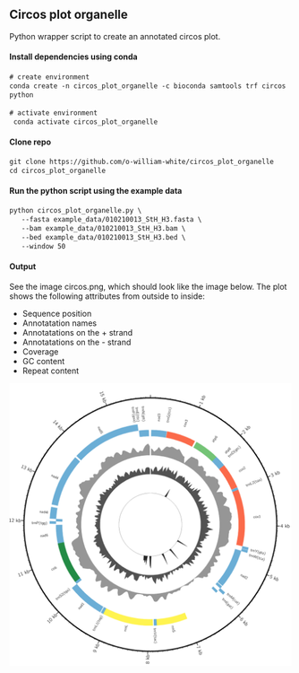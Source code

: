 
## Circos plot organelle 

Python wrapper script to create an annotated circos plot. 

#### Install dependencies using conda
```
# create environment
conda create -n circos_plot_organelle -c bioconda samtools trf circos python

# activate environment
 conda activate circos_plot_organelle
```

#### Clone repo

```
git clone https://github.com/o-william-white/circos_plot_organelle
cd circos_plot_organelle
```

#### Run the python script using the example data
```
python circos_plot_organelle.py \
   --fasta example_data/010210013_StH_H3.fasta \
   --bam example_data/010210013_StH_H3.bam \
   --bed example_data/010210013_StH_H3.bed \
   --window 50
```

#### Output

See the image circos.png, which should look like the image below. The plot shows the following attributes from outside to inside:
- Sequence position
- Annotatation names
- Annotatations on the + strand
- Annotatations on the - strand
- Coverage
- GC content
- Repeat content

![alt text](example_data/circos.png)

